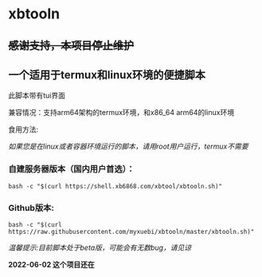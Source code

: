 # xbtooln

## ~~感谢支持，本项目停止维护~~

## 一个适用于termux和linux环境的便捷脚本
此脚本带有tui界面

兼容情况：支持arm64架构的termux环境，和x86_64 arm64的linux环境

食用方法:

*如果您是在linux或者容器环境运行的脚本，请用root用户运行，termux不需要*

### 自建服务器版本（国内用户首选）：
```
bash -c "$(curl https://shell.xb6868.com/xbtool/xbtooln.sh)"
```
### Github版本:
```
bash -c "$(curl https://raw.githubusercontent.com/myxuebi/xbtooln/master/xbtooln.sh)"
```
*温馨提示:目前脚本处于beta版，可能会有无数bug，请见谅*

**2022-06-02 这个项目还在**

